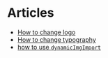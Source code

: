 # Articles

- [How to change logo](/articles/how-to-change-logo)
- [How to change typography](/articles/how-to-change-typography)
- [how to use `dynamicImgImport`](/articles/how-to-use-dynamicImgImport)
